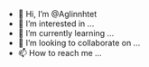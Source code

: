 - 👋 Hi, I’m @Aglinnhtet
- 👀 I’m interested in ...
- 🌱 I’m currently learning ...
- 💞️ I’m looking to collaborate on ...
- 📫 How to reach me ...

<!---
Aglinnhtet/Aglinnhtet is a ✨ special ✨ repository because its `README.md` (this file) appears on your GitHub profile.
You can click the Preview link to take a look at your changes.
--->
